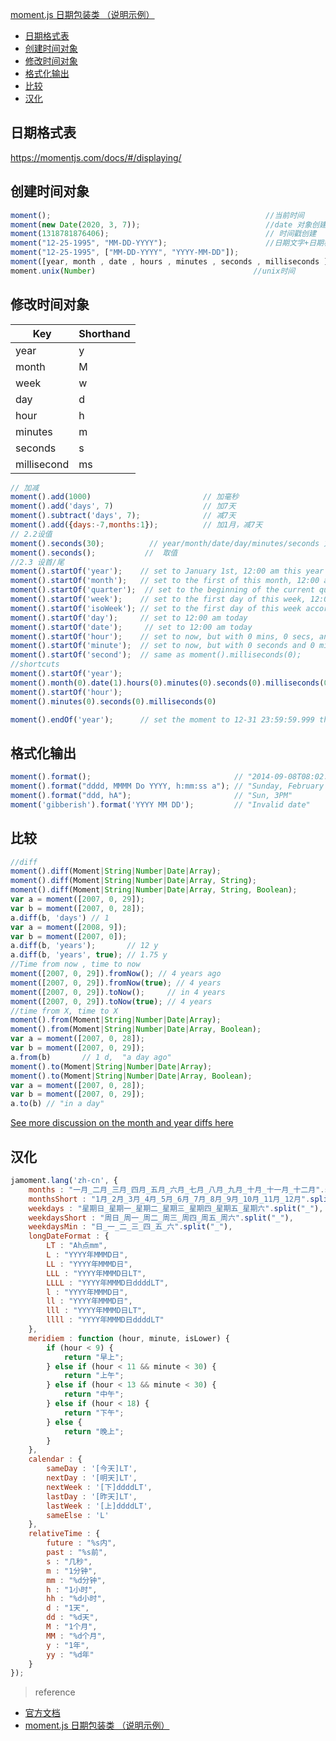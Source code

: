 [moment.js 日期包装类 （说明示例）](#top)

- [日期格式表](#%E6%97%A5%E6%9C%9F%E6%A0%BC%E5%BC%8F%E8%A1%A8)
- [创建时间对象](#%E5%88%9B%E5%BB%BA%E6%97%B6%E9%97%B4%E5%AF%B9%E8%B1%A1)
- [修改时间对象](#%E4%BF%AE%E6%94%B9%E6%97%B6%E9%97%B4%E5%AF%B9%E8%B1%A1)
- [格式化输出](#%E6%A0%BC%E5%BC%8F%E5%8C%96%E8%BE%93%E5%87%BA)
- [比较](#%E6%AF%94%E8%BE%83)
- [汉化](#%E6%B1%89%E5%8C%96)

## 日期格式表

https://momentjs.com/docs/#/displaying/

## 创建时间对象

```javascript
moment();                                                //当前时间
moment(new Date(2020, 3, 7));                            //date 对象创建
moment(1318781876406);                                   // 时间戳创建
moment("12-25-1995", "MM-DD-YYYY");                      //日期文字+日期格式
moment("12-25-1995", ["MM-DD-YYYY", "YYYY-MM-DD"]);
moment([year, month , date , hours , minutes , seconds , milliseconds ]);    //数组创建
moment.unix(Number)　　　　　　　　　　　　　　            //unix时间
```

## 修改时间对象

Key|Shorthand
---|---
year|y
month|M
week|w
day|d
hour|h
minutes|m
seconds|s
millisecond|ms

```javascript
// 加减
moment().add(1000)                         // 加毫秒
moment().add('days', 7)                    // 加7天
moment().subtract('days', 7);              // 减7天
moment().add({days:-7,months:1});          // 加1月，减7天
// 2.2设值
moment().seconds(30);          // year/month/date/day/minutes/seconds 方法
moment().seconds();           //  取值
//2.3 设首/尾
moment().startOf('year');    // set to January 1st, 12:00 am this year
moment().startOf('month');   // set to the first of this month, 12:00 am
moment().startOf('quarter');  // set to the beginning of the current quarter, 1st day of months, 12:00 am
moment().startOf('week');    // set to the first day of this week, 12:00 am
moment().startOf('isoWeek'); // set to the first day of this week according to ISO 8601, 12:00 am
moment().startOf('day');     // set to 12:00 am today
moment().startOf('date');     // set to 12:00 am today
moment().startOf('hour');    // set to now, but with 0 mins, 0 secs, and 0 ms
moment().startOf('minute');  // set to now, but with 0 seconds and 0 milliseconds
moment().startOf('second');  // same as moment().milliseconds(0);
//shortcuts
moment().startOf('year');
moment().month(0).date(1).hours(0).minutes(0).seconds(0).milliseconds(0);
moment().startOf('hour');
moment().minutes(0).seconds(0).milliseconds(0)

moment().endOf('year');      // set the moment to 12-31 23:59:59.999 this year
```

## 格式化输出

```javascript
moment().format();                                // "2014-09-08T08:02:17-05:00" (ISO 8601, no fractional seconds)
moment().format("dddd, MMMM Do YYYY, h:mm:ss a"); // "Sunday, February 14th 2010, 3:25:50 pm"
moment().format("ddd, hA");                       // "Sun, 3PM"
moment('gibberish').format('YYYY MM DD');         // "Invalid date"
```

## 比较

```javascript
//diff
moment().diff(Moment|String|Number|Date|Array);
moment().diff(Moment|String|Number|Date|Array, String);
moment().diff(Moment|String|Number|Date|Array, String, Boolean);
var a = moment([2007, 0, 29]);
var b = moment([2007, 0, 28]);
a.diff(b, 'days') // 1
var a = moment([2008, 9]);
var b = moment([2007, 0]);
a.diff(b, 'years');       // 12 y
a.diff(b, 'years', true); // 1.75 y
//Time from now , time to now
moment([2007, 0, 29]).fromNow(); // 4 years ago
moment([2007, 0, 29]).fromNow(true); // 4 years
moment([2007, 0, 29]).toNow();     // in 4 years
moment([2007, 0, 29]).toNow(true); // 4 years
//time from X, time to X
moment().from(Moment|String|Number|Date|Array);
moment().from(Moment|String|Number|Date|Array, Boolean);
var a = moment([2007, 0, 28]);
var b = moment([2007, 0, 29]);
a.from(b)       // 1 d,  "a day ago"
moment().to(Moment|String|Number|Date|Array);
moment().to(Moment|String|Number|Date|Array, Boolean);
var a = moment([2007, 0, 28]);
var b = moment([2007, 0, 29]);
a.to(b) // "in a day"
```

[See more discussion on the month and year diffs here](https://github.com/moment/moment/pull/571)

## 汉化

```javascript
jamoment.lang('zh-cn', {
    months : "一月_二月_三月_四月_五月_六月_七月_八月_九月_十月_十一月_十二月".split("_"),
    monthsShort : "1月_2月_3月_4月_5月_6月_7月_8月_9月_10月_11月_12月".split("_"),
    weekdays : "星期日_星期一_星期二_星期三_星期四_星期五_星期六".split("_"),
    weekdaysShort : "周日_周一_周二_周三_周四_周五_周六".split("_"),
    weekdaysMin : "日_一_二_三_四_五_六".split("_"),
    longDateFormat : {
        LT : "Ah点mm",
        L : "YYYY年MMMD日",
        LL : "YYYY年MMMD日",
        LLL : "YYYY年MMMD日LT",
        LLLL : "YYYY年MMMD日ddddLT",
        l : "YYYY年MMMD日",
        ll : "YYYY年MMMD日",
        lll : "YYYY年MMMD日LT",
        llll : "YYYY年MMMD日ddddLT"
    },
    meridiem : function (hour, minute, isLower) {
        if (hour < 9) {
            return "早上";
        } else if (hour < 11 && minute < 30) {
            return "上午";
        } else if (hour < 13 && minute < 30) {
            return "中午";
        } else if (hour < 18) {
            return "下午";
        } else {
            return "晚上";
        }
    },
    calendar : {
        sameDay : '[今天]LT',
        nextDay : '[明天]LT',
        nextWeek : '[下]ddddLT',
        lastDay : '[昨天]LT',
        lastWeek : '[上]ddddLT',
        sameElse : 'L'
    },
    relativeTime : {
        future : "%s内",
        past : "%s前",
        s : "几秒",
        m : "1分钟",
        mm : "%d分钟",
        h : "1小时",
        hh : "%d小时",
        d : "1天",
        dd : "%d天",
        M : "1个月",
        MM : "%d个月",
        y : "1年",
        yy : "%d年"
    }
});
```

> reference
- [官方文档](http://momentjs.com/docs)
- [moment.js 日期包装类 （说明示例）](https://www.cnblogs.com/geniusxjq/p/4287158.html)

